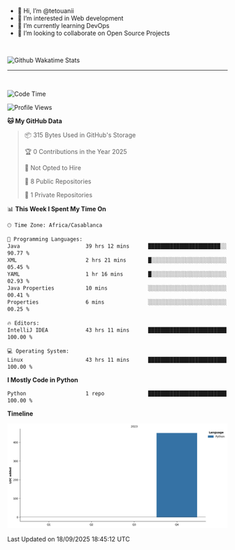 - 👋 Hi, I’m @tetouanii
- 👀 I’m interested in Web development
- 🌱 I’m currently learning DevOps
- 💞️ I’m looking to collaborate on Open Source Projects

<br/>


![Github Wakatime Stats](https://github-readme-stats.vercel.app/api/wakatime/?username=@walidbosso&layout=compact&&theme=default&link="https://www.github.com/USERNAME/") 

--- 

<br/>


  
<!--START_SECTION:waka-->
![Code Time](http://img.shields.io/badge/Code%20Time-646%20hrs%2047%20mins-blue)

![Profile Views](http://img.shields.io/badge/Profile%20Views-0-blue)

**🐱 My GitHub Data** 

> 📦 315 Bytes Used in GitHub's Storage 
 > 
> 🏆 0 Contributions in the Year 2025
 > 
> 🚫 Not Opted to Hire
 > 
> 📜 8 Public Repositories 
 > 
> 🔑 1 Private Repositories 
 > 
📊 **This Week I Spent My Time On** 

```text
🕑︎ Time Zone: Africa/Casablanca

💬 Programming Languages: 
Java                     39 hrs 12 mins      ███████████████████████░░   90.77 % 
XML                      2 hrs 21 mins       █░░░░░░░░░░░░░░░░░░░░░░░░   05.45 % 
YAML                     1 hr 16 mins        █░░░░░░░░░░░░░░░░░░░░░░░░   02.93 % 
Java Properties          10 mins             ░░░░░░░░░░░░░░░░░░░░░░░░░   00.41 % 
Properties               6 mins              ░░░░░░░░░░░░░░░░░░░░░░░░░   00.25 % 

🔥 Editors: 
IntelliJ IDEA            43 hrs 11 mins      █████████████████████████   100.00 % 

💻 Operating System: 
Linux                    43 hrs 11 mins      █████████████████████████   100.00 % 
```

**I Mostly Code in Python** 

```text
Python                   1 repo              █████████████████████████   100.00 % 
```



**Timeline**

![Lines of Code chart](https://raw.githubusercontent.com/tetouanii/tetouanii/main/assets/bar_graph.png)


 Last Updated on 18/09/2025 18:45:12 UTC
<!--END_SECTION:waka-->
